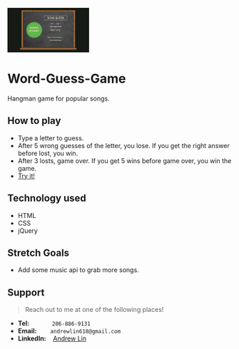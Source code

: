 <img src="assets/images/screenshot.png" height=100px alt="Screenshot"></img>

# Word-Guess-Game
Hangman game for popular songs.


## How to play
- Type a letter to guess.
- After 5 wrong guesses of the letter, you lose. If you get the right answer before lost, you win.
- After 3 losts, game over. If you get 5 wins before game over, you win the game.
- [Try it!](https://andrewlin618.github.io/Word-Guess-Game)

## Technology used
- HTML
- CSS
- jQuery

## Stretch Goals
- Add some music api to grab more songs.

## Support

> Reach out to me at one of the following places!

- **Tel:**      &nbsp; &nbsp; &nbsp; &nbsp; &nbsp; &nbsp; `206-886-9131`
- **Email:**    &ensp; &nbsp; &nbsp; `andrewlin618@gmail.com`
- **LinkedIn:** &nbsp;&nbsp; [Andrew Lin](https://www.linkedin.com/in/andrewlin618)

